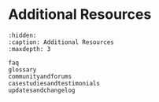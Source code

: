 # Additional Resources

```{toctree}
:hidden:
:caption: Additional Resources
:maxdepth: 3

faq
glossary
communityandforums
casestudiesandtestimonials
updatesandchangelog
```
